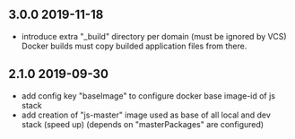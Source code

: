 ## 3.0.0 2019-11-18
* introduce extra "\_build" directory per domain (must be ignored by VCS)
  Docker builds must copy builded application files from there.

## 2.1.0 2019-09-30
* add config key "baseImage" to configure docker base image-id of js stack
* add creation of "js-master" image used as base of all local and dev stack (speed up)
  (depends on "masterPackages" are configured)